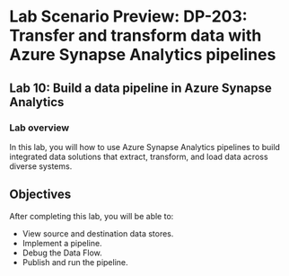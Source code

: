 # Lab Scenario Preview: DP-203: Transfer and transform data with Azure Synapse Analytics pipelines


## Lab 10: Build a data pipeline in Azure Synapse Analytics

### Lab overview

In this lab, you will how to use Azure Synapse Analytics pipelines to build integrated data solutions that extract, transform, and load data across diverse systems.


## Objectives
  
After completing this lab, you will be able to:

- View source and destination data stores.
- Implement a pipeline.
- Debug the Data Flow.
- Publish and run the pipeline.
